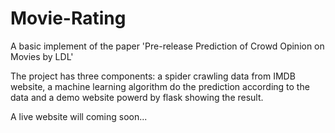 # Movie-Rating
A basic implement of the paper 'Pre-release Prediction of Crowd Opinion on Movies by LDL'

The project has three components: a spider crawling data from IMDB website, a machine learning algorithm do the prediction according to the data and a demo website powerd by flask showing the result.

A live website will coming soon...
